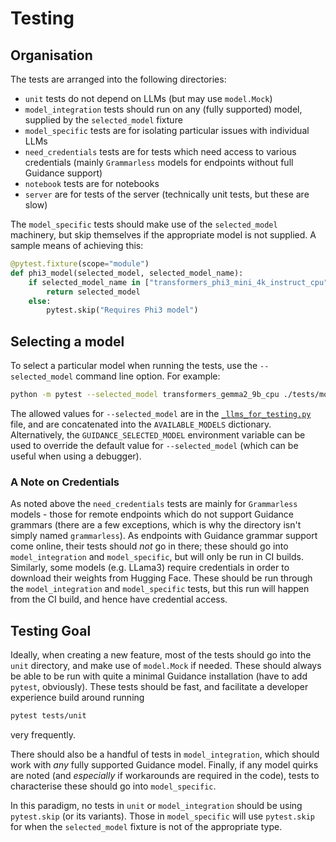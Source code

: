 # Testing

## Organisation

The tests are arranged into the following directories:

- `unit` tests do not depend on LLMs (but may use `model.Mock`)
- `model_integration` tests should run on any (fully supported) model, supplied by the `selected_model` fixture
- `model_specific` tests are for isolating particular issues with individual LLMs
- `need_credentials` tests are for tests which need access to various credentials (mainly `Grammarless` models for endpoints without full Guidance support)
- `notebook` tests are for notebooks
- `server` are for tests of the server (technically unit tests, but these are slow)

The `model_specific` tests should make use of the `selected_model` machinery, but skip themselves if the appropriate model is not supplied.
A sample means of achieving this:

```python
@pytest.fixture(scope="module")
def phi3_model(selected_model, selected_model_name):
    if selected_model_name in ["transformers_phi3_mini_4k_instruct_cpu"]:
        return selected_model
    else:
        pytest.skip("Requires Phi3 model")
```

## Selecting a model

To select a particular model when running the tests, use the `--selected_model` command line option.
For example:

```bash
python -m pytest --selected_model transformers_gemma2_9b_cpu ./tests/model_integration/
```

The allowed values for `--selected_model` are in the [`_llms_for_testing.py`](./_llms_for_testing.py) file, and are concatenated into the `AVAILABLE_MODELS` dictionary.
Alternatively, the `GUIDANCE_SELECTED_MODEL` environment variable can be used to override the default value for `--selected_model` (which can be useful when using a debugger).

### A Note on Credentials

As noted above the `need_credentials` tests are mainly for `Grammarless` models - those for remote endpoints which do not support Guidance grammars (there are a few exceptions, which is why the directory isn't simply named `grammarless`).
As endpoints with Guidance grammar support come online, their tests should *not* go in there; these should go into `model_integration` and `model_specific`, but will only be run in CI builds.
Similarly, some models (e.g. LLama3) require credentials in order to download their weights from Hugging Face.
These should be run through the `model_integration` and `model_specific` tests, but this run will happen from the CI build, and hence have credential access.

## Testing Goal

Ideally, when creating a new feature, most of the tests should go into the `unit` directory, and make use of `model.Mock` if needed.
These should always be able to be run with quite a minimal Guidance installation (have to add `pytest`, obviously).
These tests should be fast, and facilitate a developer experience build around running

```bash
pytest tests/unit
```
very frequently.

There should also be a handful of tests in `model_integration`, which should work with _any_ fully supported Guidance model.
Finally, if any model quirks are noted (and _especially_ if workarounds are required in the code), tests to characterise these should go into `model_specific`.

In this paradigm, no tests in `unit` or `model_integration` should be using `pytest.skip` (or its variants).
Those in `model_specific` will use `pytest.skip` for when the `selected_model` fixture is not of the appropriate type.